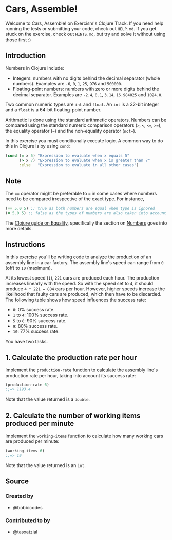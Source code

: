 # Cars, Assemble!

Welcome to Cars, Assemble! on Exercism's Clojure Track.
If you need help running the tests or submitting your code, check out `HELP.md`.
If you get stuck on the exercise, check out `HINTS.md`, but try and solve it without using those first :)

## Introduction

Numbers in Clojure include:

- Integers: numbers with no digits behind the decimal separator (whole numbers). Examples are `-6`, `0`, `1`, `25`, `976` and `500000`.
- Floating-point numbers: numbers with zero or more digits behind the decimal separator. Examples are `-2.4`, `0.1`, `3.14`, `16.984025` and `1024.0`.

Two common numeric types are `int` and `float`. An `int` is a 32-bit integer and a `float` is a 64-bit floating-point number.

Arithmetic is done using the standard arithmetic operators. Numbers can be compared using the standard numeric comparison operators (`>`, `<`, `<=`, `>=`), the equality operator (`=`) and the non-equality operator (`not=`).

In this exercise you must conditionally execute logic. A common way to do this in Clojure is by using `cond`:

```clojure
(cond (= x 5) "Expression to evaluate when x equals 5"
      (> x 7) "Expression to evaluate when x is greater than 7"
      :else   "Expression to evaluate in all other cases")
```

## Note
The `==` operator might be preferable to `=` in some cases where numbers need to be compared irrespective of the exact type. For instance,
```clojure
(== 5.0 5) ;; true as both numbers are equal when type is ignored
(= 5.0 5) ;; false as the types of numbers are also taken into account here i.e. float is different from int
```
The [Clojure guide on Equality][guide-equality], specifically the section on [Numbers][guide-numbers] goes into more details.

[guide-equality]: https://clojure.org/guides/equality
[guide-numbers]: https://clojure.org/guides/equality#numbers

## Instructions

In this exercise you'll be writing code to analyze the production of an assembly line in a car factory. The assembly line's speed can range from `0` (off) to `10` (maximum).

At its lowest speed (`1`), `221` cars are produced each hour. The production increases linearly with the speed. So with the speed set to `4`, it should produce `4 * 221 = 884` cars per hour. However, higher speeds increase the likelihood that faulty cars are produced, which then have to be discarded. The following table shows how speed influences the success rate:

- `0`: 0% success rate.
- `1` to `4`: 100% success rate.
- `5` to `8`: 90% success rate.
- `9`: 80% success rate.
- `10`: 77% success rate.

You have two tasks.

## 1. Calculate the production rate per hour

Implement the `production-rate` function to calculate the assembly line's production rate per hour, taking into account its success rate:

```clojure
(production-rate 6)
;;=> 1193.4
```

Note that the value returned is a `double`.

## 2. Calculate the number of working items produced per minute

Implement the `working-items` function to calculate how many working cars are produced per minute:

```clojure
(working-items 6)
;;=> 19
```

Note that the value returned is an `int`.

## Source

### Created by

- @bobbicodes

### Contributed to by

- @tasxatzial